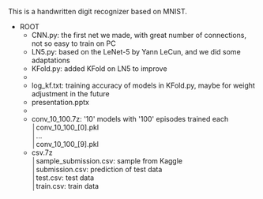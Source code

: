 This is a handwritten digit recognizer based on MNIST.  



- ROOT  
    - CNN.py: the first net we made, with great number of connections, not so easy to train on PC   
    - LN5.py: based on the LeNet-5 by Yann LeCun, and we did some adaptations   
    - KFold.py: added KFold on LN5 to improve   
    -   
    - log_kf.txt: training accuracy of models in KFold.py, maybe for weight adjustment in the future   
    - presentation.pptx   
    -   
    - conv_10_100.7z: '10' models with '100' episodes trained each   
        │conv_10_100_[0].pkl   
        │...   
        │conv_10_100_[9].pkl   
    - csv.7z   
        │sample_submission.csv: sample from Kaggle   
        │submission.csv: prediction of test data   
        │test.csv: test data   
        │train.csv: train data   
        
